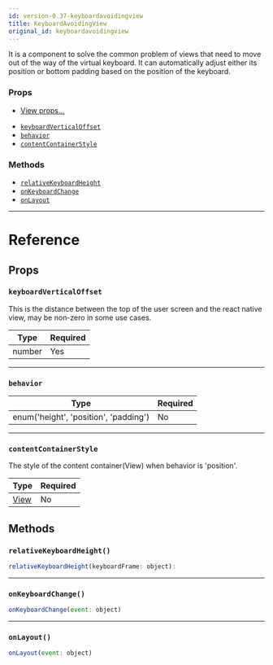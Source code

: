```yaml
---
id: version-0.37-keyboardavoidingview
title: KeyboardAvoidingView
original_id: keyboardavoidingview
---
```

It is a component to solve the common problem of views that need to move out of the way of the virtual keyboard.
It can automatically adjust either its position or bottom padding based on the position of the keyboard.

### Props

* [View props...](view.md#props)
- [`keyboardVerticalOffset`](keyboardavoidingview.md#keyboardverticaloffset)
- [`behavior`](keyboardavoidingview.md#behavior)
- [`contentContainerStyle`](keyboardavoidingview.md#contentcontainerstyle)




### Methods

- [`relativeKeyboardHeight`](keyboardavoidingview.md#relativekeyboardheight)
- [`onKeyboardChange`](keyboardavoidingview.md#onkeyboardchange)
- [`onLayout`](keyboardavoidingview.md#onlayout)




---

# Reference

## Props

### `keyboardVerticalOffset`

This is the distance between the top of the user screen and the react native view,
may be non-zero in some use cases.

| Type | Required |
| - | - |
| number | Yes |




---

### `behavior`



| Type | Required |
| - | - |
| enum('height', 'position', 'padding') | No |




---

### `contentContainerStyle`

The style of the content container(View) when behavior is 'position'.

| Type | Required |
| - | - |
| [View](view.md#style) | No |






## Methods

### `relativeKeyboardHeight()`

```javascript
relativeKeyboardHeight(keyboardFrame: object): 
```



---

### `onKeyboardChange()`

```javascript
onKeyboardChange(event: object)
```



---

### `onLayout()`

```javascript
onLayout(event: object)
```




